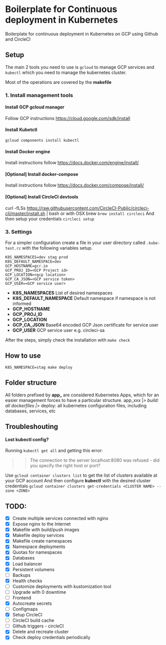 Boilerplate for Continuous deployment in Kubernetes
===================================================
Boilerplate for continuous deployment in Kubernetes on GCP using Github and CircleCI

## Setup
The main 2 tools you need to use is `gcloud` to manage GCP services and `kubectl` which
you need to manage the kubernetes cluster.

Most of the operations are covered by the **makefile**

### 1. Install management tools
#### Install GCP gcloud manager
Follow GCP instructions https://cloud.google.com/sdk/install

#### Install Kubetctl
`gcloud components install kubectl`

#### Install Docker engine
Install instructions follow https://docs.docker.com/engine/install/

#### [Optional] Install docker-compose
Install instructions follow https://docs.docker.com/compose/install/


#### [Optional] Install CircleCI devtools
curl -fLSs https://raw.githubusercontent.com/CircleCI-Public/circleci-cli/master/install.sh | bash
or with OSX brew `brew install circleci`
And then setup your credentials `circleci setup`


### 3. Settings
For a simpler configuration create a file in your user directory called `.kube-test.rc` with 
the following variables setup.
```
K8S_NAMESPACES=dev stag prod
K8S_DEFAULT_NAMESPACE=dev
GCP_HOSTNAME=gcr.io
GCP_PROJ_ID=<GCP Project id>
GCP_LOCATION=<gcp location>
GCP_CA_JSON=<GCP service token>
GCP_USER=<GCP service user>
```


* **K8S_NAMESPACES** List of desired namespaces
* **K8S_DEFAULT_NAMESPACE** Default namespace if namespace is not informed
* **GCP_HOSTNAME**
* **GCP_PROJ_ID**
* **GCP_LOCATION**
* **GCP_CA_JSON** Base64 encoded GCP Json certificate for service user
* **GCP_USER** GCP service user e.g. circleci-sa


After the steps, simply check the installation with  `make check`


## How to use
`K8S_NAMESPACE=stag make deploy`


## Folder structure
All folders prefixed by **app_** are considered Kubernetes Apps, which for an easier management
forces to have a particular structure.
app_xxx
  |_> build: all dockerfiles
  |_> deploy: all kubernetes configuration files, including databases, services, etc



## Troubleshouting

#### Lost kubectl config?
Running `kubectl get all` and getting this error:
>> The connection to the server localhost:8080 was refused - did you specify the right host or port?

Use `gcloud container clusters list` to get the list of clusters available at your GCP account
And then configure **kubectl** with the desired cluster credentials
`gcloud container clusters get-credentials <CLUSTER NAME> --zone <ZONE>`

## TODO:
- [X] Create multiple services connected with nginx
- [X] Expose nginx to the Internet
- [X] Makefile with build/push images
- [X] Makefile deploy services
- [X] Makefile create namespaces
- [X] Namespace deployments
- [X] Quotas for namespaces
- [X] Databases
- [X] Load balancer
- [X] Persistent volumens
- [ ] Backups
- [X] Health checks
- [ ] Customize deployments with kustomization tool
- [ ] Upgrade with 0 downtime
- [ ] Frontend
- [X] Autocreate secrets
- [ ] Configmaps
- [X] Setup CircleCI
- [ ] CircleCI build cache
- [ ] Github triggers - circleCI
- [X] Delete and recreate cluster
- [X] Check deploy credentials periodically
